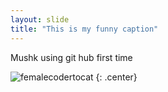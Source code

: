 ```yaml
---
layout: slide
title: "This is my funny caption"
---
```


Mushk using git hub first time

![femalecodertocat](https://octodex.github.com/images/femalecodertocat.png)
{: .center}
